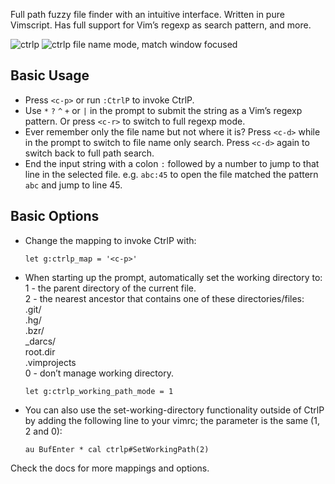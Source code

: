 Full path fuzzy file finder with an intuitive interface. Written in pure
Vimscript. Has full support for Vim’s regexp as search pattern, and more.

![ctrlp][1]
![ctrlp file name mode, match window focused][2]

## Basic Usage

* Press `<c-p>` or run `:CtrlP` to invoke CtrlP.
* Use `*` `?` `^` `+` or `|` in the prompt to submit the string as a Vim’s
regexp pattern. Or press `<c-r>` to switch to full regexp mode.
* Ever remember only the file name but not where it is? Press `<c-d>` while in
the prompt to switch to file name only search. Press `<c-d>` again to switch
back to full path search.
* End the input string with a colon `:` followed by a number to jump to that
line in the selected file.
    e.g. `abc:45` to open the file matched the pattern `abc` and jump to
    line 45.

## Basic Options

* Change the mapping to invoke CtrlP with:
    ```vim
    let g:ctrlp_map = '<c-p>'
    ```
* When starting up the prompt, automatically set the working directory to:  
    1 - the parent directory of the current file.  
    2 - the nearest ancestor that contains one of these directories/files:  
        .git/  
        .hg/  
        .bzr/  
        _darcs/  
        root.dir  
        .vimprojects  
    0 - don’t manage working directory.  
    ```vim
    let g:ctrlp_working_path_mode = 1
    ```
* You can also use the set-working-directory functionality outside of CtrlP by
adding the following line to your vimrc; the parameter is the same (1, 2 and 0):
    ```vim
    au BufEnter * cal ctrlp#SetWorkingPath(2)
    ```

Check the docs for more mappings and options.

[1]: http://designslicer.com/vim/images/ctrlp1.png
[2]: http://designslicer.com/vim/images/ctrlp2.png
